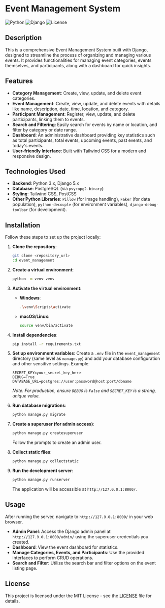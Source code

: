 # Event Management System

![Python](https://img.shields.io/badge/Python-3.x-blue.svg)
![Django](https://img.shields.io/badge/Django-5.x-green.svg)
![License](https://img.shields.io/badge/License-MIT-yellow.svg)

## Description

This is a comprehensive Event Management System built with Django, designed to streamline the process of organizing and managing various events. It provides functionalities for managing event categories, events themselves, and participants, along with a dashboard for quick insights.

## Features

-   **Category Management**: Create, view, update, and delete event categories.
-   **Event Management**: Create, view, update, and delete events with details like name, description, date, time, location, and category.
-   **Participant Management**: Register, view, update, and delete participants, linking them to events.
-   **Search and Filtering**: Easily search for events by name or location, and filter by category or date range.
-   **Dashboard**: An administrative dashboard providing key statistics such as total participants, total events, upcoming events, past events, and today's events.
-   **User-friendly Interface**: Built with Tailwind CSS for a modern and responsive design.

## Technologies Used

-   **Backend**: Python 3.x, Django 5.x
-   **Database**: PostgreSQL (via `psycopg2-binary`)
-   **Styling**: Tailwind CSS, PostCSS
-   **Other Python Libraries**: `Pillow` (for image handling), `Faker` (for data population), `python-decouple` (for environment variables), `django-debug-toolbar` (for development).

## Installation

Follow these steps to set up the project locally:

1.  **Clone the repository**:
    ```bash
    git clone <repository_url>
    cd event_management
    ```

2.  **Create a virtual environment**:
    ```bash
    python -m venv venv
    ```

3.  **Activate the virtual environment**:
    -   **Windows**:
        ```bash
        .\venv\Scripts\activate
        ```
    -   **macOS/Linux**:
        ```bash
        source venv/bin/activate
        ```

4.  **Install dependencies**:
    ```bash
    pip install -r requirements.txt
    ```

5.  **Set up environment variables**:
    Create a `.env` file in the `event_management` directory (same level as `manage.py`) and add your database configuration and other sensitive settings. Example:
    ```
    SECRET_KEY=your_secret_key_here
    DEBUG=True
    DATABASE_URL=postgres://user:password@host:port/dbname
    ```
    *Note: For production, ensure `DEBUG` is `False` and `SECRET_KEY` is a strong, unique value.*

6.  **Run database migrations**:
    ```bash
    python manage.py migrate
    ```

7.  **Create a superuser (for admin access)**:
    ```bash
    python manage.py createsuperuser
    ```
    Follow the prompts to create an admin user.

8.  **Collect static files**:
    ```bash
    python manage.py collectstatic
    ```

9.  **Run the development server**:
    ```bash
    python manage.py runserver
    ```
    The application will be accessible at `http://127.0.0.1:8000/`.

## Usage

After running the server, navigate to `http://127.0.0.1:8000/` in your web browser.

-   **Admin Panel**: Access the Django admin panel at `http://127.0.0.1:8000/admin/` using the superuser credentials you created.
-   **Dashboard**: View the event dashboard for statistics.
-   **Manage Categories, Events, and Participants**: Use the provided interfaces to perform CRUD operations.
-   **Search and Filter**: Utilize the search bar and filter options on the event listing page.

## License

This project is licensed under the MIT License - see the [LICENSE](LICENSE) file for details.
